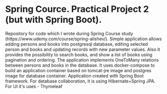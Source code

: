 <h1>Spring Cource. Practical Project 2 (but with Spring Boot).</h1>
Repository for code which I wrote during Spring Course study (https://www.udemy.com/course/spring-alishev/). 
Simple application allows adding persons and books into postgresql database, editing selected person and books and updating records with new parameter values. 
Also it provides the possibility to search books, and show a list of books using pagination and ordering. 
The application implements OneToMany relations between persons and books in the database. 
It uses docker-compose to build an application container based on tomcat-jre image and postgres image for database container.
Application created with Spring Boot framework. For database collaboration, it is using Hibernate+Spring JPA. For UI it's uses - Thymeleaf
